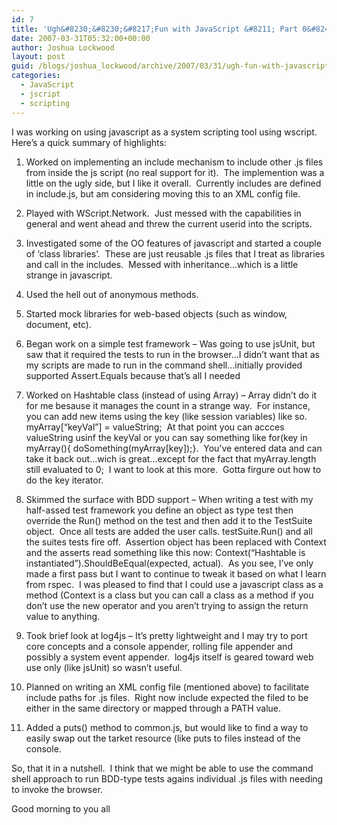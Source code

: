 ```yaml
---
id: 7
title: 'Ugh&#8230;&#8230;&#8217;Fun with JavaScript &#8211; Part 0&#8242;'
date: 2007-03-31T05:32:00+00:00
author: Joshua Lockwood
layout: post
guid: /blogs/joshua_lockwood/archive/2007/03/31/ugh-fun-with-javascript-part-0.aspx
categories:
  - JavaScript
  - jscript
  - scripting
---
```

I was working on using javascript as a system scripting tool using wscript.&nbsp; Here&#8217;s a quick summary of highlights:


  



  


  1. Worked on implementing an include mechanism to include other .js files from inside the js script (no real support for it).&nbsp; The implemention was a little on the ugly side, but I like it overall.&nbsp; Currently includes are defined in include.js, but am considering moving this to an XML config file.

  


  2. Played with WScript.Network.&nbsp; Just messed with the capabilities in general&nbsp;and went ahead and threw the current userid into the scripts.

  


  3. Investigated some of the OO features of javascript and started a couple of &#8216;class libraries&#8217;.&nbsp; These are just reusable .js files that I treat as libraries and call in the includes.&nbsp; Messed with inheritance&#8230;which is a little strange in javascript.

  


  4. Used the hell out of anonymous methods.

  


  5. Started mock libraries for web-based objects (such as window, document, etc).

  


  6. Began work on a simple test framework &#8211; Was going to use jsUnit, but saw that it required the tests to run in the browser&#8230;I didn&#8217;t want that as my scripts are made to run in the command shell&#8230;initially&nbsp;provided supported Assert.Equals because that&#8217;s all I needed

  


  7. Worked on Hashtable class (instead of using Array) &#8211; Array didn&#8217;t do it for me besause it manages the count in a strange way.&nbsp; For instance, you can add new items using the key (like session variables) like so.&nbsp; myArray[&#8220;keyVal&#8221;] = valueString;&nbsp; At that point you can accces valueString usinf the keyVal or you can say something like for(key in myArray(){ doSomething(myArray[key]);}.&nbsp; You&#8217;ve entered data and can take it back out&#8230;wich is great&#8230;except for the fact that myArray.length still evaluated to 0;&nbsp; I want to look at this more.&nbsp; Gotta firgure out how to do the key iterator.

  


  8. Skimmed the surface with BDD support &#8211; When writing a test with my half-assed test framework you define an object as type test then override the Run() method on the test and then add it to the TestSuite object.&nbsp; Once all tests are added the user calls. testSuite.Run() and all the suites tests fire off.&nbsp; Assertion object has been replaced with Context and the asserts read something like this now: Context(&#8220;Hashtable is instantiated&#8221;).ShouldBeEqual(expected, actual).&nbsp; As you see, I&#8217;ve only made a first pass but I want to continue to tweak it based on what I learn from rspec.&nbsp; I was pleased to find that I could use a javascript class as a method (Context is a class but you can call a class as a method if you don&#8217;t use the new operator and you aren&#8217;t trying to assign the return value to anything.

  


  9. Took brief look at log4js &#8211; It&#8217;s pretty lightweight and I may try to port core concepts and a console appender, rolling file appender&nbsp;and possibly a system event appender.&nbsp; log4js itself is geared toward web use only (like jsUnit) so wasn&#8217;t useful.

  


 10. Planned on writing an XML config file (mentioned above) to facilitate include paths for .js files.&nbsp; Right now include expected the filed to be either in the same directory or mapped through a PATH value.

  


 11. Added a puts() method to common.js, but would like to find a way to easily swap out the tarket resource (like puts to files instead of the console.


  


So, that it in a nutshell.&nbsp; I think that we might be able to use the command shell approach to run BDD-type tests agains individual .js files with needing to invoke the browser.&nbsp; 


  


Good morning to you all
